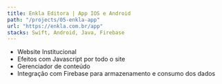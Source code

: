 ```yaml
---
title: Enkla Editora | App IOS e Android
path: "/projects/05-enkla-app"
url: "https://enkla.com.br/app"
stacks: Swift, Android, Java, Firebase
---
```


- Website Institucional
- Efeitos com Javascript por todo o site
- Gerenciador de conteúdo
- Integração com Firebase para armazenamento e consumo dos dados
